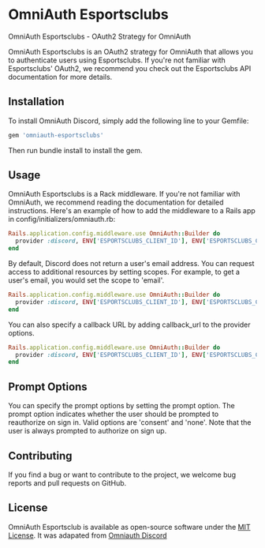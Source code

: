 # OmniAuth Esportsclubs

OmniAuth Esportsclubs - OAuth2 Strategy for OmniAuth

OmniAuth Esportsclubs is an OAuth2 strategy for OmniAuth that allows you to authenticate users using Esportsclubs. If you're not familiar with Esportsclubs' OAuth2, we recommend you check out the Esportsclubs API documentation for more details.

## Installation

To install OmniAuth Discord, simply add the following line to your Gemfile:

```ruby
gem 'omniauth-esportsclubs'
```

Then run bundle install to install the gem.

## Usage

OmniAuth Esportsclubs is a Rack middleware. If you're not familiar with OmniAuth, we recommend reading the documentation for detailed instructions. Here's an example of how to add the middleware to a Rails app in config/initializers/omniauth.rb:

```ruby
Rails.application.config.middleware.use OmniAuth::Builder do
  provider :discord, ENV['ESPORTSCLUBS_CLIENT_ID'], ENV['ESPORTSCLUBS_CLIENT_SECRET']
end
```

By default, Discord does not return a user's email address. You can request access to additional resources by setting scopes. For example, to get a user's email, you would set the scope to 'email'.

```ruby
Rails.application.config.middleware.use OmniAuth::Builder do
  provider :discord, ENV['ESPORTSCLUBS_CLIENT_ID'], ENV['ESPORTSCLUBS_CLIENT_SECRET'], scope: 'Identity'
end
```

You can also specify a callback URL by adding callback_url to the provider options.


```ruby
Rails.application.config.middleware.use OmniAuth::Builder do
  provider :discord, ENV['ESPORTSCLUBS_CLIENT_ID'], ENV['ESPORTSCLUBS_CLIENT_SECRET'], scope: 'Identity', callback_url: 'https://someurl.com/users/auth/esportsclubs/callback'
end
```

## Prompt Options

You can specify the prompt options by setting the prompt option. The prompt option indicates whether the user should be prompted to reauthorize on sign in. Valid options are 'consent' and 'none'. Note that the user is always prompted to authorize on sign up.

## Contributing

If you find a bug or want to contribute to the project, we welcome bug reports and pull requests on GitHub.


## License

OmniAuth Esportsclub is available as open-source software under the [MIT License](http://opensource.org/licenses/MIT). It was adapated from [Omniauth Discord](https://github.com/adaoraul/omniauth-discord)
